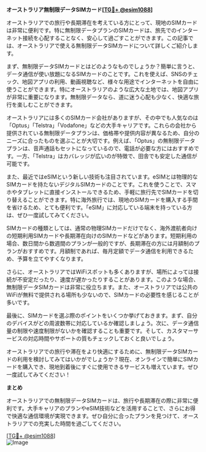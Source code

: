 **オーストラリア無制限データSIMカード[[TG💪+ @esim1088](https://t.me/s/esim1088)]**

オーストラリアでの旅行や長期滞在を考えている方にとって、現地のSIMカードは非常に便利です。特に無制限データプランのSIMカードは、旅先でのインターネット接続を心配することなく、安心して過ごすことができます。この記事では、オーストラリアで使える無制限データSIMカードについて詳しくご紹介します。

まず、無制限データSIMカードとはどのようなものでしょうか？簡単に言うと、データ通信が使い放題になるSIMカードのことです。これを使えば、SNSのチェック、地図アプリの利用、動画視聴など、様々な用途でインターネットを自由に使うことができます。特にオーストラリアのような広大な土地では、地図アプリが非常に重要になります。無制限データなら、道に迷う心配も少なく、快適な旅行を楽しむことができます。

オーストラリアには多くのSIMカード会社がありますが、その中でも人気なのは「Optus」「Telstra」「Vodafone」などの大手キャリアです。これらの会社から提供されている無制限データプランは、価格帯や提供内容が異なるため、自分のニーズに合ったものを選ぶことが大切です。例えば、「Optus」の無制限データプランは、音声通話もセットになっているので、電話が必要な方にはおすすめです。一方、「Telstra」はカバレッジが広いのが特徴で、田舎でも安定した通信が可能です。

また、最近ではeSIMという新しい技術も注目されています。eSIMとは物理的なSIMカードを持たないデジタルSIMカードのことです。これを使うことで、スマホやタブレットに直接インストールできるため、手軽に旅行先でSIMカードを切り替えることができます。特に海外旅行では、現地のSIMカードを購入する手間を省けるため、とても便利です。「eSIM」に対応している端末を持っている方は、ぜひ一度試してみてください。

SIMカードの種類としては、通常の物理SIMカードだけでなく、海外渡航者向けの短期利用SIMカードや長期滞在向けのSIMカードなどがあります。短期利用の場合、数日間から数週間のプランが一般的ですが、長期滞在の方には月額制のプランがおすすめです。月額制であれば、毎月定額でデータ通信を利用できるため、予算を立てやすくなります。

さらに、オーストラリアではWiFiスポットも多くありますが、場所によっては接続が不安定だったり、速度が遅かったりすることがあります。このような場合、無制限データSIMカードは非常に役立ちます。また、オーストラリアでは公共のWiFiが無料で提供される場所も少ないので、SIMカードの必要性を感じることが多いです。

最後に、SIMカードを選ぶ際のポイントをいくつか挙げておきます。まず、自分のデバイスがどの周波数帯に対応しているか確認しましょう。次に、データ通信量の制限や速度制限がないかを確認することも重要です。そして、カスタマーサービスの対応時間やサポートの質もチェックしておくと良いでしょう。

オーストラリアでの旅行や滞在をより快適にするために、無制限データSIMカードの利用を検討してみてはいかがでしょうか？現在、オンラインで簡単にSIMカードを購入でき、現地到着後にすぐに使用できるサービスも増えています。ぜひ一度試してみてください！

**まとめ**

オーストラリアでの無制限データSIMカードは、旅行や長期滞在の際に非常に便利です。大手キャリアのプランやeSIM技術などを活用することで、さらにお得で快適な通信環境が実現できます。ぜひ自分に合ったプランを見つけて、オーストラリアでの充実した時間を過ごしてください。

[[TG💪+ @esim1088](https://t.me/s/esim1088)]  
![Image](https://i.postimg.cc/Y0z9fWf4/image.png)